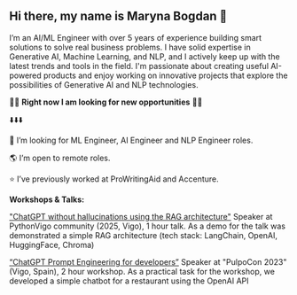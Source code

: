 ## Hi there, my name is Maryna Bogdan 👋

I’m an AI/ML Engineer with over 5 years of experience building smart solutions to solve real business problems. I have solid expertise in Generative AI, Machine Learning, and NLP, and I actively keep up with the latest trends and tools in the field. I'm passionate about creating useful AI-powered products and enjoy working on innovative projects that explore the possibilities of Generative AI and NLP technologies.

🌟💫 **Right now I am looking for new opportunities** 💫🌟 

⬇️⬇️⬇️ 

💼 I’m looking for ML Engineer, AI Engineer and NLP Engineer roles.

🌎 I’m open to remote roles.

⭐ I’ve previously worked at ProWritingAid and Accenture.


<!--
**maryna-b/maryna-b** is a ✨ _special_ ✨ repository because its `README.md` (this file) appears on your GitHub profile.

Here are some ideas to get you started:

- 🔭 I’m currently working on ...
- 🌱 I’m currently learning ...
- 👯 I’m looking to collaborate on ...
- 🤔 I’m looking for help with ...
- 💬 Ask me about ...
- 📫 How to reach me: ...
- 😄 Pronouns: ...
- ⚡ Fun fact: ...
-->

**Workshops & Talks:**

["ChatGPT without hallucinations using the RAG architecture"](https://github.com/python-vigo/charlas/pull/63) 
Speaker at PythonVigo community (2025, Vigo), 1 hour talk. As a demo for the talk was demonstrated a simple RAG architecture (tech stack:  LangChain, OpenAI, HuggingFace, Chroma)  

[“ChatGPT Prompt Engineering for developers”](https://2023.pulpocon.es/workshop/maryna-bogdan/)
Speaker at "PulpoCon 2023" (Vigo, Spain), 2 hour workshop. As a practical task for the workshop, we developed a simple chatbot for a restaurant using the OpenAI API

